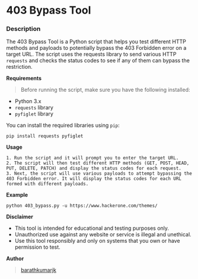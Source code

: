 # 403 Bypass Tool
### Description

The 403 Bypass Tool is a Python script that helps you test different HTTP methods and payloads to potentially bypass the 403 Forbidden error on a target URL. The script uses the requests library to send various HTTP `requests` and checks the status codes to see if any of them can bypass the restriction.

**Requirements**
> Before running the script, make sure you have the following installed:

- Python 3.x
- `requests` library
- `pyfiglet` library

You can install the required libraries using `pip`:
```pip
pip install requests pyfiglet
```
**Usage**

    1. Run the script and it will prompt you to enter the target URL.
    2. The script will then test different HTTP methods (GET, POST, HEAD, PUT, DELETE, PATCH) and display the status codes for each request.
    3. Next, the script will use various payloads to attempt bypassing the 403 Forbidden error. It will display the status codes for each URL formed with different payloads.

**Example**
```
python 403_bypass.py -u https://www.hackerone.com/themes/
```

**Disclaimer**
- This tool is intended for educational and testing purposes only.
-  Unauthorized use against any website or service is illegal and unethical.
-   Use this tool responsibly and only on systems that you own or have permission to test.
  
**Author**
> [barathkumarjk](https://github.com/barathkumarjk)
